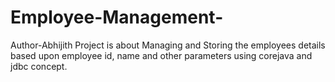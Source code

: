 # Employee-Management-
Author-Abhijith
Project is about Managing and Storing the employees details based upon employee id, name and other parameters using corejava and jdbc concept. 
